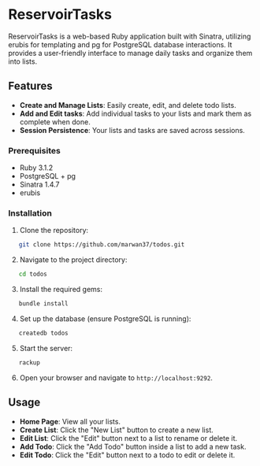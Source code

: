 # ReservoirTasks

ReservoirTasks is a web-based Ruby application built with Sinatra, utilizing erubis for templating and pg for PostgreSQL database interactions. It provides a user-friendly interface to manage daily tasks and organize them into lists.

## Features

- **Create and Manage Lists**: Easily create, edit, and delete todo lists.
- **Add and Edit tasks**: Add individual tasks to your lists and mark them as complete when done.
- **Session Persistence**: Your lists and tasks are saved across sessions.

### Prerequisites

- Ruby 3.1.2
- PostgreSQL + pg
- Sinatra 1.4.7
- erubis
  
### Installation

1. Clone the repository:
```bash
   git clone https://github.com/marwan37/todos.git
```

2. Navigate to the project directory:
```bash
   cd todos
```

3. Install the required gems:
```bash
   bundle install
```

4. Set up the database (ensure PostgreSQL is running):
```bash
   createdb todos
```

5. Start the server:
```bash
   rackup
```

6. Open your browser and navigate to `http://localhost:9292`.

## Usage

- **Home Page**: View all your lists.
- **Create List**: Click the "New List" button to create a new list.
- **Edit List**: Click the "Edit" button next to a list to rename or delete it.
- **Add Todo**: Click the "Add Todo" button inside a list to add a new task.
- **Edit Todo**: Click the "Edit" button next to a todo to edit or delete it.
